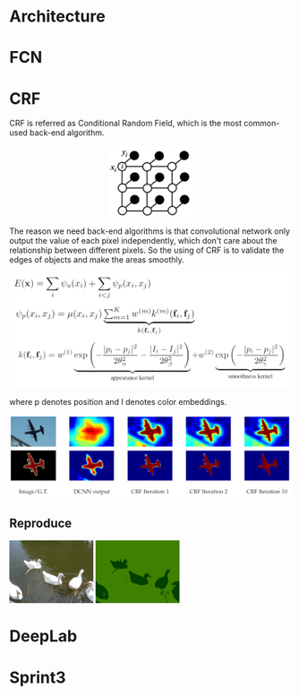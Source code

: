 # Architecture

# FCN

# CRF
CRF is referred as Conditional Random Field, which is the most common-used back-end algorithm.

<p align="center">
  <img src="picture/crf.PNG" width=150/>
</p>

The reason we need back-end algorithms is that convolutional network only output the value of each pixel independently, which don't care about the relationship between different pixels. So the using of CRF is to validate the edges of objects and make the areas smoothly.

<p align="left">
  <img src="picture/crf_fomula.PNG" width=500/>
</p>

where p denotes position and I denotes color embeddings.

<p align="center">
  <img src="picture/deeplab.PNG" width=600/>
</p>

## Reproduce

<p align="left">
  <img src="picture/im1.png" width=150>
  <img src="picture/out1.png" width=150>
</p>

# DeepLab

# Sprint3
